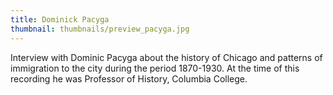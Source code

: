 ```yaml
---
title: Dominick Pacyga
thumbnail: thumbnails/preview_pacyga.jpg
---
```

Interview with Dominic Pacyga about the history of Chicago and patterns of immigration to the city during the period 1870-1930. At the time of this recording he was Professor of History, Columbia College.
